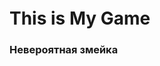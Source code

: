 <h1 align="left">This is My Game</a> 
<img height="32"/></h1>
<h3 align="left">Невероятная змейка</h3>
<h1 align="left"></a>